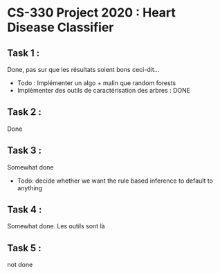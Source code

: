 # CS-330 Project 2020 : Heart Disease Classifier

## Task 1 :
Done, pas sur que les résultats soient bons ceci-dit... 
- Todo : Implémenter un algo + malin que random forests
- Implémenter des outils de caractérisation des arbres : DONE

## Task 2 :
Done
## Task 3 :
Somewhat done
- Todo: decide whether we want the rule based inference to default to anything
## Task 4 :
Somewhat done. Les outils sont là

## Task 5 :
not done
